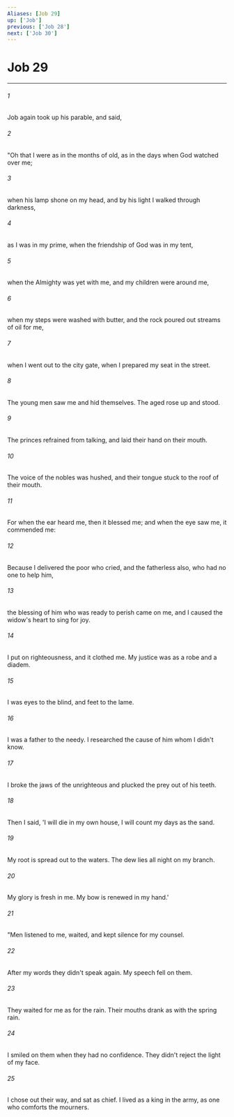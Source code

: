 ```yaml
---
Aliases: [Job 29]
up: ['Job']
previous: ['Job 28']
next: ['Job 30']
---
```

# Job 29
***





###### 1 

Job again took up his parable, and said, 



###### 2 

"Oh that I were as in the months of old, as in the days when God watched over me; 



###### 3 

when his lamp shone on my head, and by his light I walked through darkness, 



###### 4 

as I was in my prime, when the friendship of God was in my tent, 



###### 5 

when the Almighty was yet with me, and my children were around me, 



###### 6 

when my steps were washed with butter, and the rock poured out streams of oil for me, 



###### 7 

when I went out to the city gate, when I prepared my seat in the street. 



###### 8 

The young men saw me and hid themselves. The aged rose up and stood. 



###### 9 

The princes refrained from talking, and laid their hand on their mouth. 



###### 10 

The voice of the nobles was hushed, and their tongue stuck to the roof of their mouth. 



###### 11 

For when the ear heard me, then it blessed me; and when the eye saw me, it commended me: 



###### 12 

Because I delivered the poor who cried, and the fatherless also, who had no one to help him, 



###### 13 

the blessing of him who was ready to perish came on me, and I caused the widow's heart to sing for joy. 



###### 14 

I put on righteousness, and it clothed me. My justice was as a robe and a diadem. 



###### 15 

I was eyes to the blind, and feet to the lame. 



###### 16 

I was a father to the needy. I researched the cause of him whom I didn't know. 



###### 17 

I broke the jaws of the unrighteous and plucked the prey out of his teeth. 



###### 18 

Then I said, 'I will die in my own house, I will count my days as the sand. 



###### 19 

My root is spread out to the waters. The dew lies all night on my branch. 



###### 20 

My glory is fresh in me. My bow is renewed in my hand.' 



###### 21 

"Men listened to me, waited, and kept silence for my counsel. 



###### 22 

After my words they didn't speak again. My speech fell on them. 



###### 23 

They waited for me as for the rain. Their mouths drank as with the spring rain. 



###### 24 

I smiled on them when they had no confidence. They didn't reject the light of my face. 



###### 25 

I chose out their way, and sat as chief. I lived as a king in the army, as one who comforts the mourners.
